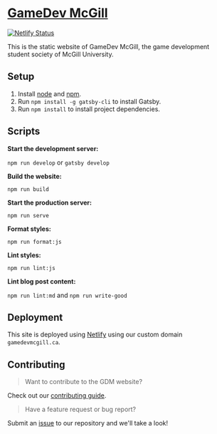 # [GameDev McGill](https://gamedevmcgill.ca)
[![Netlify Status](https://api.netlify.com/api/v1/badges/f20ac718-7f77-4fae-b8b7-abea7d45840e/deploy-status)](https://app.netlify.com/sites/gamedevmcgill/deploys)

This is the static website of GameDev McGill, the game development student society of McGill University.

## Setup

1. Install [node](https://nodejs.org/en/) and [npm](https://www.npmjs.com/get-npm).
2. Run `npm install -g gatsby-cli` to install Gatsby.
3. Run `npm install` to install project dependencies.

## Scripts

**Start the development server:**

`npm run develop` or `gatsby develop`

**Build the website:**

`npm run build`

**Start the production server:**

`npm run serve`

**Format styles:**

`npm run format:js`

**Lint styles:**

`npm run lint:js`

**Lint blog post content:**

`npm run lint:md` and `npm run write-good`

## Deployment

This site is deployed using [Netlify](https://netlify.com) using our custom domain `gamedevmcgill.ca`.

## Contributing

> Want to contribute to the GDM website?

Check out our [contributing guide](https://github.com/gamedevmcgill/gamedevmcgill.ca/blob/master/docs/CONTRIBUTING.md).

> Have a feature request or bug report?

Submit an [issue](https://github.com/gamedevmcgill/gamedevmcgill.ca/issues) to our repository and we'll take a look!
